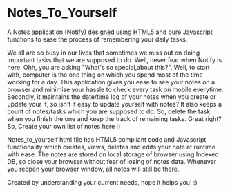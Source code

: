 # Notes_To_Yourself
A Notes application (Notify) designed using HTML5 and pure Javascript functions to ease the process of remembering your daily tasks.

We all are so busy in our lives that sometimes we miss out on doing important tasks that we are supposed to do.
Well, never fear when Notify is here.
Ohh, you are asking "What's so special,about this?", Well, to start with, computer is the one thing on which you spend most of the time working for a day. This application gives you ease to see your notes on a browser and minimise your hassle to check every task on mobile everytime. Secondly, it maintains the date/time log of your notes when you create or update your it, so isn't it easy to update yourself with notes? It also keeps a count of notes/tasks which you are supposed to do. So, delete the task when you finish the one and keep the track of remaining tasks. Great right? So,
Create your own list of notes here :)


Notes_to_yourself html file has HTML5 compliant code and Javascript functionality which creates, views, deletes and edits your note at runtime with ease.
The notes are stored on local storage of browser using Indexed DB, so close your browser without fear of losing of notes data. Whenever you reopen your browser window, all notes will still be there.

Created by understanding your current needs, hope it helps you! :)
